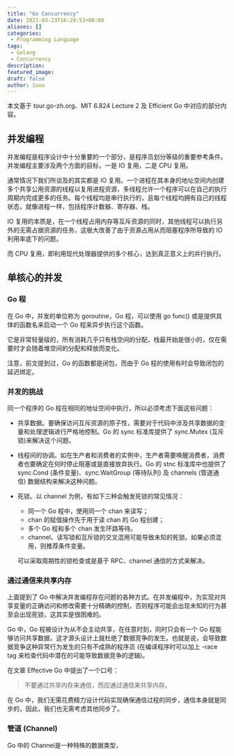 ```yaml
---
title: "Go Concurrency"
date: 2021-03-23T16:29:53+08:00
aliases: []
categories:
 - Programming Language
tags: 
 - Golang
 - Concurrency
description: 
featured_image:
draft: false
author: 1uvu
---
```


本文基于 tour.go-zh.org、MIT 6.824 Lecture 2 及 Efficient Go 中对应的部分内容。

## 并发编程

并发编程是程序设计中十分重要的一个部分，是程序员划分等级的重要参考条件。并发编程主要涉及两个方面的目标，一是 IO 复用，二是 CPU 复用。

通常情况下我们所谈及的其实都是 IO 复用。一个进程在其本身的地址空间内创建多个共享公用资源的线程以复用进程资源，多线程允许一个程序可以在自己的执行周期内完成更多的任务。每个线程均是串行执行的，且每个线程均拥有自己的线程状态，就像进程一样，包括程序计数器、寄存器、栈。

IO 复用的本质是，在一个线程占用内存等互斥资源的同时，其他线程可以执行另外的无需占据资源的任务，这极大改善了由于资源占用从而阻塞程序所导致的 IO 利用率底下的问题。

而 CPU 复用，即利用现代处理器提供的多个核心，达到真正意义上的并行执行。

## 单核心的并发

### Go 程

在 Go 中，并发的单位称为 goroutine，Go 程，可以使用 go func() 或是提供具体的函数名来启动一个 Go 程来异步执行这个函数。

它是非常轻量级的，所有消耗几乎只有栈空间的分配，栈最开始是很小的，仅在需要时才会随着堆空间的分配和释放而变化。

注意，前文提到过，Go 的函数都是闭包，而由于 Go 程的使用有时会导致闭包的延迟绑定。

### 并发的挑战

同一个程序的 Go 程在相同的地址空间中执行，所以必须考虑下面这些问题：

- 共享数据。要确保访问互斥资源的原子性，需要对于代码中涉及共享数据的变量和处理逻辑进行严格地控制。Go 的 sync 标准库提供了 sync.Mutex (互斥锁)来解决这个问题。

- 线程间的协调。如在生产者和消费者的实例中，生产者需要唤醒消费者，消费者也要确定在何时停止阻塞或是直接放弃执行。Go 的 stnc 标准库中也提供了 sync.Cond (条件变量)、sync.WaitGroup (等待队列) 及 channels (管道通信) 数据结构来解决这种问题。

- 死锁。以 channel 为例，有如下三种会触发死锁的常见情况：

  - 同一个 Go 程中，使用同一个 chan 来读写；
  - chan 的赋值操作先于用于读 chan 的 Go 程创建；
  - 多个 Go 程和多个 chan 发生环路等待。
  - channel、读写锁和互斥锁的交叉混用可能导致未知的死锁。如果必须混用，则推荐条件变量。

  可以采取周期性的锁检查或是基于 RPC、channel 通信的方式来解决。

### 通过通信来共享内存

上面提到了 Go 中解决并发编程存在问题的各种方式。在并发编程中，为实现对共享变量的正确访问和修改需要十分精确的控制，否则程序可能会出现未知的行为甚至会出现死锁，这其实是很困难的。

Go 中，Go 程被设计为从不会主动共享，在任意时刻，同时只会有一个 Go 程能够访问共享数据，这才源头设计上就杜绝了数据竞争的发生。也就是说，会导致数据竞争这种异常行为发生的只有不成熟的程序员 (在编译程序时可以加上 -race tag 来检查代码中潜在的可能导致数据竞争的逻辑)。

在文章 Effective Go 中提出了一个口号：

> 不要通过共享内存来通信，而应通过通信来共享内存。

在 Go 中，我们无需花费精力设计代码实现确保通信过程的同步，通信本身就是同步的，因此，我们也无需考虑其他同步了。

### 管道 (Channel)

Go 中的 Channel是一种特殊的数据类型，